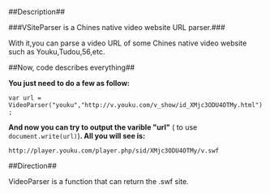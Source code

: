 ##Description##

###VSiteParser is a Chines native video website URL parser.###

With it,you can parse a video URL of some Chines native video website such as Youku,Tudou,56,etc.

##Now, code describes everything##

**You just need to do a few as follow:**

` var url = VideoParser("youku","http://v.youku.com/v_show/id_XMjc3ODU4OTMy.html"); `

**And now you can try to output the varible "url"** ( to use ` document.write(url) `)**. All you will see is:**

` http://player.youku.com/player.php/sid/XMjc3ODU4OTMy/v.swf `

##Direction##



VideoParser is a function that can return the .swf site.